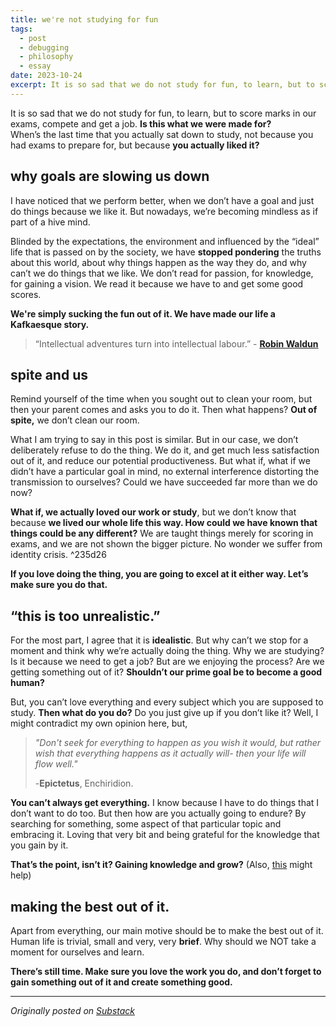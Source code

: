 ```yaml
---
title: we're not studying for fun
tags:
  - post
  - debugging
  - philosophy
  - essay
date: 2023-10-24
excerpt: It is so sad that we do not study for fun, to learn, but to score marks in our exams, compete and get a job. Is this what we were made for?
---
```

It is so sad that we do not study for fun, to learn, but to score marks in our exams, compete and get a job. **Is this what we were made for?**  
When’s the last time that you actually sat down to study, not because you had exams to prepare for, but because **you actually liked it?**

## why goals are slowing us down

I have noticed that we perform better, when we don’t have a goal and just do things because we like it. But nowadays, we’re becoming mindless as if part of a hive mind.

Blinded by the expectations, the environment and influenced by the “ideal” life that is passed on by the society, we have **stopped pondering** the truths about this world, about why things happen as the way they do, and why can’t we do things that we like. We don’t read for passion, for knowledge, for gaining a vision. We read it because we have to and get some good scores.

**We're simply sucking the fun out of it. We have made our life a Kafkaesque story.**

> “Intellectual adventures turn into intellectual labour.” 
>- **[Robin Waldun](https://open.substack.com/pub/amugofinsights/p/how-schools-trained-us-to-hate-reading?r=2wqx7m&utm_campaign=post&utm_medium=web)**

## spite and us

Remind yourself of the time when you sought out to clean your room, but then your parent comes and asks you to do it. Then what happens? **Out of spite,** we don’t clean our room.

What I am trying to say in this post is similar. But in our case, we don’t deliberately refuse to do the thing. We do it, and get much less satisfaction out of it, and reduce our potential productiveness. But what if, what if we didn’t have a particular goal in mind, no external interference distorting the transmission to ourselves? Could we have succeeded far more than we do now?

**What if, we actually loved our work or study**, but we don’t know that because **we lived our whole life this way. How could we have known that things could be any different?** We are taught things merely for scoring in exams, and we are not shown the bigger picture. No wonder we suffer from identity crisis. ^235d26

**If you love doing the thing, you are going to excel at it either way. Let’s make sure you do that.**

## “this is too unrealistic.”

For the most part, I agree that it is **idealistic**. But why can’t we stop for a moment and think why we’re actually doing the thing. Why we are studying? Is it because we need to get a job? But are we enjoying the process? Are we getting something out of it? **Shouldn’t our prime goal be to become a good human?**

But, you can’t love everything and every subject which you are supposed to study. **Then what do you do?** Do you just give up if you don’t like it? Well, I might contradict my own opinion here, but,

> _"Don't seek for everything to happen as you wish it would, but rather wish that everything happens as it actually will- then your life will flow well."_
> 
> -**Epictetus**, Enchiridion.

**You can’t always get everything.** I know because I have to do things that I don’t want to do too. But then how are you actually going to endure? By searching for something, some aspect of that particular topic and embracing it. Loving that very bit and being grateful for the knowledge that you gain by it.

**That’s the point, isn’t it? Gaining knowledge and grow?** (Also, [this](https://www.oxford-royale.com/articles/10-ways-fun-study/) might help)

## making the best out of it.

Apart from everything, our main motive should be to make the best out of it. Human life is trivial, small and very, very **brief**. Why should we NOT take a moment for ourselves and learn.

**There’s still time. Make sure you love the work you do, and don’t forget to gain something out of it and create something good.**

---
_Originally posted on [Substack](https://visionoflife.substack.com/p/were-not-studying-for-fun)_